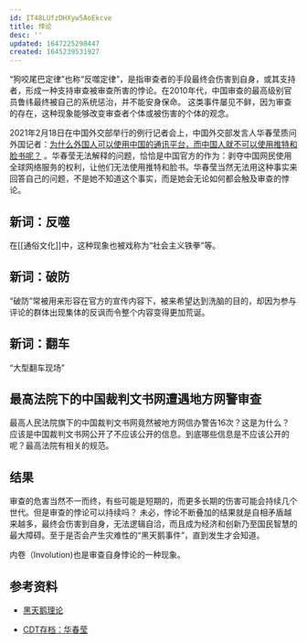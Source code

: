 ```yaml
---
id: IT48LUfzDHXyw5AoEkcve
title: 悖论
desc: ''
updated: 1647225298447
created: 1645239531927
---
```


“狗咬尾巴定律”也称“反噬定律”，是指审查者的手段最终会伤害到自身，或其支持者，形成一种支持审查被审查所害的悖论。在2010年代，中国审查的最高级别官员鲁纬最终被自己的系统惩治，并不能安身保命。 这类事件屡见不鲜，因为审查的存在，这种现象能够改变审查者个体或被伤害的个体的观念。

2021年2月18日在中国外交部举行的例行记者会上，中国外交部发言人华春莹质问外国记者：[为什么外国人可以使用中国的通讯平台，而中国人就不可以使用推特和脸书呢？](https://www.rfi.fr/tw/%E4%B8%AD%E5%9C%8B/20210219-%E8%8F%AF%E6%98%A5%E7%91%A9%E7%99%BC%E8%A8%80%E4%BA%BA%E4%B8%80%E5%8F%A5%E8%A9%B1%E6%83%B9%E5%BE%97%E7%88%86%E7%AC%91%E5%A6%82%E9%9B%B7) 。华春莹无法解释的问题，恰恰是中国官方的作为：剥夺中国网民使用全球网络服务的权利，让他们无法使用推特和脸书。华春莹当然无法用这种事实来回答自己的问题，不是她不知道这个事实，而是她会无论如何都会触及审查的悖论。

## 新词：反噬

在[[通俗文化]]中，这种现象也被戏称为“社会主义铁拳”等。


## 新词：破防

“破防”常被用来形容在官方的宣传内容下，被来希望达到洗脑的目的，却因为参与评论的群体出现集体的反讽而令整个内容变得更加荒诞。

## 新词：翻车

“大型翻车现场”

## 最高法院下的中国裁判文书网遭遇地方网警审查

最高人民法院旗下的中国裁判文书网竟然被地方网信办警告16次？这是为什么？应该是中国裁判文书网公开了不应该公开的信息。到底哪些信息是不应该公开的呢？最高法院有相关的规范。


## 结果

审查的危害当然不一而终，有些可能是短期的，而更多长期的伤害可能会持续几个世代。但是审查的悖论可以持续吗？ 未必，悖论不断叠加的结果就是自相矛盾越来越多，最终会伤害到自身，无法逻辑自洽，而且成为经济和创新乃至国民智慧的最大障碍。至于是否会产生灾难性的“黑天鹅事件”，直到发生才会知道。

内卷（Involution)也是审查自身悖论的一种现象。


## 参考资料

- [黑天鹅理论](https://zh.wikipedia.org/zh/%E9%BB%91%E5%A4%A9%E9%B5%9D%E7%90%86%E8%AB%96)

- [CDT存档：华春莹](https://chinadigitaltimes.net/chinese/tag/%E5%8D%8E%E6%98%A5%E8%8E%B9)

